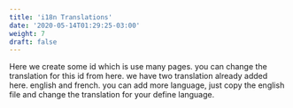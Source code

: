 ```yaml
---
title: 'i18n Translations'
date: '2020-05-14T01:29:25-03:00'
weight: 7
draft: false
---
```

Here we create some id which is use many pages. you can change the translation for this id from here. we have two translation already added here. english and french. you can add more language, just copy the english file and change the translation for your define language.